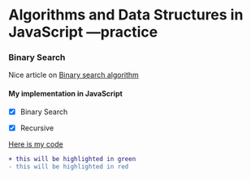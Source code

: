 # Algorithms and Data Structures in JavaScript &mdash;practice


### Binary Search

Nice article on [Binary search algorithm](https://en.wikipedia.org/wiki/Binary_search_algorithm)

#### My implementation in JavaScript

- [x] Binary Search

- [x] Recursive

[Here is my code](https://github.com/wehelie/JSAlgDos/blob/master/binarysearch/binarysearch.js)

```diff
+ this will be highlighted in green
- this will be highlighted in red
```
